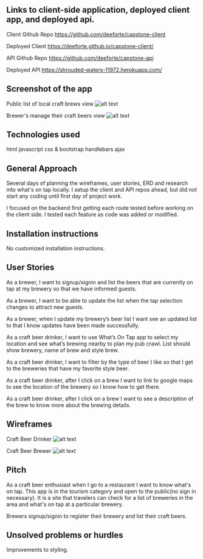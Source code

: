 ## Links to client-side application, deployed client app, and deployed api.

Client Github Repo https://github.com/deeforte/capstone-client

Deployed Client https://deeforte.github.io/capstone-client/

API Github Repo https://github.com/deeforte/capstone-api

Deployed API https://shrouded-waters-11972.herokuapp.com/

## Screenshot of the app

Public list of local craft brews view
![alt text](http://i.imgur.com/cFzqxEY.png)

Brewer's manage their craft beers view
![alt text](http://i.imgur.com/2hLR1xf.png)


## Technologies used

html
javascript
css & bootstrap
handlebars
ajax

## General Approach

Several days of planning the wireframes, user stories, ERD and research into what's on tap locally.  I setup the client and API repos ahead, but did not start any coding until first day of project work.

I focused on the backend first getting each route tested before working on the client side.  I tested each feature as code was added or modified.

## Installation instructions

No customized installation instructions.

## User Stories

As a brewer, I want to signup/signin and list the beers that are currently on tap at my brewery so that we have informed guests.

As a brewer, I want to be able to update the list when the tap selection changes to attract new guests.

As a brewer, when I update my brewery’s beer list I want see an updated list to that I know updates have been made successfully.

As a craft beer drinker, I want to use What’s On Tap app to select my location and see what’s brewing nearby to plan my pub crawl.  List should show brewery, name of brew and style brew.

As a craft beer drinker, I want to filter by the type of beer I like so that I get to the breweries that have my favorite style beer.

As a craft beer drinker, after I click on a brew I want to link to google maps to see the location of the brewery so I know how to get there.

As a craft beer drinker, after I click on a brew I want to see a description of the brew to know more about the brewing details.


## Wireframes

Craft Beer Drinker
![alt text](http://i.imgur.com/1ejt5y5.jpg)

Craft Beer Brewer
![alt text](http://i.imgur.com/Ss2Wm0K.jpg)


## Pitch

As a craft beer enthusiast when I go to a restaurant I want to know what's on tap.  This app is in the tourism category and open to the public(no sign in necessary).   It is a site that travelers can check for a list of breweries in the area and what's on tap at a particular brewery.

Brewers signup/signin to register their brewery and list their craft beers.


## Unsolved problems or hurdles

Improvements to styling.
